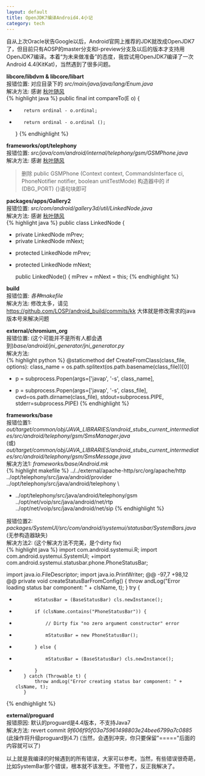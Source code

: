 ```yaml
---
layout: default
title: OpenJDK7编译Android4.4小记
category: tech
---
```

自从上次Oracle状告Google以后，Android官网上推荐的JDK就改成OpenJDK7了，但目前只有AOSP的master分支和l-preview分支及以后的版本才支持用OpenJDK7编译。本着“为未来做准备”的态度，我尝试用OpenJDK7编译了一次Android 4.4(KitKat)，当然遇到了很多问题。

<!-- more -->

__libcore/libdvm & libcore/libart__  
报错位置: 对应目录下的 *src/main/java/java/lang/Enum.java*  
解决方法: 感谢 [秋叶随风](http://www.3rdos.com/)  
{% highlight java %}
     public final int compareTo(E o) {
 -        return ordinal - o.ordinal;
 +        return ordinal - o.ordinal ();
      }
{% endhighlight %}


__frameworks/opt/telephony__  
报错位置: *src/java/com/android/internal/telephony/gsm/GSMPhone.java*  
解决方法: 感谢 [秋叶随风](http://www.3rdos.com/)  
> 删除 public GSMPhone (Context context, CommandsInterface ci, PhoneNotifier notifier, boolean unitTestMode) 构造器中的 if (DBG_PORT) {}语句块即可


__packages/apps/Gallery2__  
报错位置: *src/com/android/gallery3d/util/LinkedNode.java*  
解决方法: 感谢 [秋叶随风](http://www.3rdos.com/)  
{% highlight java %}
 public class LinkedNode {
 -    private LinkedNode mPrev;
 -    private LinkedNode mNext;
 +    protected LinkedNode mPrev;
 +    protected LinkedNode mNext;
  
      public LinkedNode() {
          mPrev = mNext = this;
{% endhighlight %}


__build__  
报错位置: *各种makefile*  
解决方法: 修改太多，请见 <https://github.com/LOSP/android_build/commits/kk>  大体就是修改需求的java版本号来解决问题


__external/chromium_org__  
报错位置: (这个可能并不是所有人都会遇到)*base/android/jni_generator/jni_generator.py*  
解决方法:  
{% highlight python %}
   @staticmethod
    def CreateFromClass(class_file, options):
      class_name = os.path.splitext(os.path.basename(class_file))[0]
 -    p = subprocess.Popen(args=['javap', '-s', class_name],
 +    p = subprocess.Popen(args=['javap', '-s', class_file],
                           cwd=os.path.dirname(class_file),
                           stdout=subprocess.PIPE,
                           stderr=subprocess.PIPE)
{% endhighlight %}


__frameworks/base__  
报错位置1: *out/target/common/obj/JAVA_LIBRARIES/android_stubs_current_intermediates/src/android/telephony/gsm/SmsManager.java*  
(或) *out/target/common/obj/JAVA_LIBRARIES/android_stubs_current_intermediates/src/android/telephony/gsm/SmsMessage.java*  
解决方法1: *frameworks/base/Android.mk*  
{% highlight makefile %}
 	../../external/apache-http/src/org/apache/http \
  	../opt/telephony/src/java/android/provider \
  	../opt/telephony/src/java/android/telephony \
 -	../opt/telephony/src/java/android/telephony/gsm \
  	../opt/net/voip/src/java/android/net/rtp \
  	../opt/net/voip/src/java/android/net/sip
{% endhighlight %}

报错位置2: *packages/SystemUI/src/com/android/systemui/statusbar/SystemBars.java* (无参构造器缺失)  
解决方法2: (这个解决方法不完美，是个dirty fix)  
{% highlight java %}
 import com.android.systemui.R;
  import com.android.systemui.SystemUI;
 +import com.android.systemui.statusbar.phone.PhoneStatusBar;
  
  import java.io.FileDescriptor;
  import java.io.PrintWriter;
 @@ -97,7 +98,12 @@ private void createStatusBarFromConfig() {
              throw andLog("Error loading status bar component: " + clsName, t);
          }
          try {
 -            mStatusBar = (BaseStatusBar) cls.newInstance();
 +            if (clsName.contains("PhoneStatusBar")) {
 +                // Dirty fix "no zero argument constructor" error
 +                mStatusBar = new PhoneStatusBar();
 +            } else {
 +                mStatusBar = (BaseStatusBar) cls.newInstance();
 +            }
          } catch (Throwable t) {
              throw andLog("Error creating status bar component: " + clsName, t);
          }
 {% endhighlight %}
 
 
 __external/proguard__  
 报错原因: 默认的proguard是4.4版本，不支持Java7  
 解决方法: revert commit *9f606f95f03a75961498803e24bee6799a7c0885* (此操作将升级proguard到4.7) (当然，会遇到冲突，你只要保留"====="后面的内容就可以了)
 
 
 以上就是我编译的时候遇到的所有错误，大家可以参考。当然，有些错误很奇葩，比如SystemBar那个错误，根本就不该发生。不管他了，反正我解决了。
